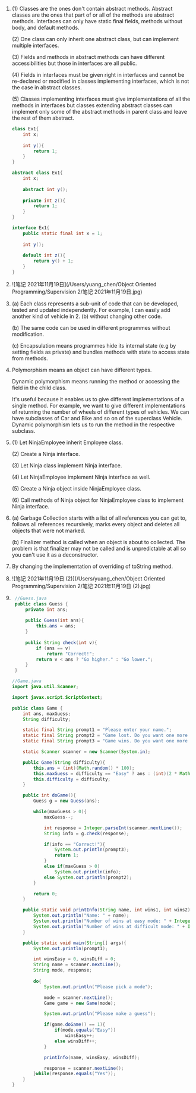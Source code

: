 1. (1) Classes are the ones don't contain abstract methods. Abstract classes are the ones that part of or all of the methods are abstract methods. Interfaces can only have static final fields, methods without body, and default methods.

    (2) One class can only inherit one abstract class, but can implement multiple interfaces.

    (3) Fields and methods in abstract methods can have different accessibilities but those in interfaces are all public.

    (4) Fields in interfaces must be given right in interfaces and cannot be re-declared or modified in classes implementing interfaces, which is not the case in abstract classes.

    (5) Classes implementing interfaces must give implementations of all the methods in interfaces but classes extending abstract classes can implement only some of the abstract methods in parent class and leave the rest of them abstract.

    ```java
    class Ex1{
        int x;
        
        int y(){
            return 1;
        }
    }
    ```

    ```java
    abstract class Ex1{
        int x;
        
        abstract int y();
        
        private int z(){
            return 1;
        }
    }
    ```

    ```java
    interface Ex1{
        public static final int x = 1;
        
        int y();
        
        default int z(){
            return y() + 1;
        }
    }
    ```

2. ![笔记 2021年11月19日](/Users/yuang_chen/Object Oriented Programming/Supervision 2/笔记 2021年11月19日.jpg)

3. (a) Each class represents a sub-unit of code that can be developed, tested and updated independently. For example, I can easily add another kind of vehicle in 2. (b) without changing other code.

    (b) The same code can be used in different programmes without modification.

    (c) Encapsulation means programmes hide its internal state (e.g by setting fields as private) and bundles methods with state to access state from methods.

4. Polymorphism means an object can have different types.

    Dynamic polymorphism means running the method or accessing the field in the child class.

    It's useful because it enables us to give different implementations of a single method. For example, we want to give different implementations of returning the number of wheels of different types of vehicles. We can have subclasses of Car and Bike and so on of the superclass Vehicle. Dynamic polymorphism lets us to run the method in the respective subclass.

5. (1) Let NinjaEmployee inherit Employee class.

    (2) Create a Ninja interface.

    (3) Let Ninja class implement Ninja interface.

    (4) Let NinjaEmployee implement Ninja interface as well.

    (5) Create a Ninja object inside NinjaEmployee class.

    (6) Call methods of Ninja object for NinjaEmployee class to implement Ninja interface.

6. (a) Garbage Collection starts with a list of all references you can get to, follows all references recursively, marks every object and deletes all objects that were not marked.

    (b) Finalizer method is called when an object is about to collected. The problem is that finalizer may not be called and is unpredictable at all so you can't use it as a deconstructor.

7. By changing the implementation of overriding of toString method.
8. ![笔记 2021年11月19日 (2)](/Users/yuang_chen/Object Oriented Programming/Supervision 2/笔记 2021年11月19日 (2).jpg)

9. ```java
    //Guess.java
    public class Guess {
        private int ans;
    
        public Guess(int ans){
            this.ans = ans;
        }
    
        public String check(int v){
            if (ans == v)
                return "Correct!";
            return v < ans ? "Go higher." : "Go lower.";
        }
    }
    ```

    ```java
    //Game.java
    import java.util.Scanner;
    
    import javax.script.ScriptContext;
    
    public class Game {
        int ans, maxGuess;
        String difficulty;
    
        static final String prompt1 = "Please enter your name.";
        static final String prompt2 = "Game lost. Do you want one more game?";
        static final String prompt3 = "Game wins. Do you want one more game?";
    
        static Scanner scanner = new Scanner(System.in);
    
        public Game(String difficulty){
            this.ans = (int)(Math.random() * 100);
            this.maxGuess = difficulty == "Easy" ? ans : (int)(2 * Math.log(ans) / Math.log(2));
            this.difficulty = difficulty;
        }
    
        public int doGame(){
            Guess g = new Guess(ans);
    
            while(maxGuess > 0){
                maxGuess--;
    
                int response = Integer.parseInt(scanner.nextLine());
                String info = g.check(response);
    
                if(info == "Correct!"){
                    System.out.println(prompt3);
                    return 1;
                }
                else if(maxGuess > 0)
                    System.out.println(info);
                else System.out.println(prompt2);
            }
    
            return 0;
        }
    
        public static void printInfo(String name, int wins1, int wins2){
            System.out.println("Name: " + name);
            System.out.println("Number of wins at easy mode: " + Integer.toString(wins1));
            System.out.println("Number of wins at difficult mode: " + Integer.toString(wins2));
        }
    
        public static void main(String[] args){
            System.out.println(prompt1);
    
            int winsEasy = 0, winsDiff = 0;
            String name = scanner.nextLine();
            String mode, response;
            
            do{
                System.out.println("Please pick a mode");
    
                mode = scanner.nextLine();
                Game game = new Game(mode);
    
                System.out.println("Please make a guess");
    
                if(game.doGame() == 1){
                    if(mode.equals("Easy"))
                        winsEasy++;
                    else winsDiff++;
                }
    
                printInfo(name, winsEasy, winsDiff);
    
                response = scanner.nextLine();
            }while(response.equals("Yes"));
        }
    }
    ```

    
